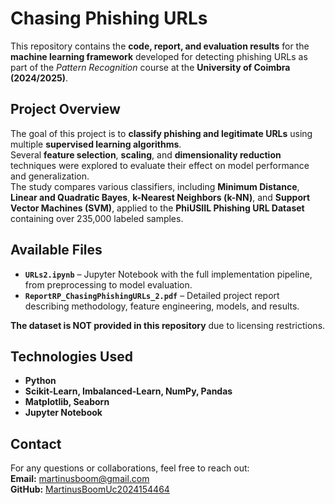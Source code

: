 # Chasing Phishing URLs  

This repository contains the **code, report, and evaluation results** for the **machine learning framework** developed for detecting phishing URLs as part of the *Pattern Recognition* course at the **University of Coimbra (2024/2025)**.  

## Project Overview  
The goal of this project is to **classify phishing and legitimate URLs** using multiple **supervised learning algorithms**.  
Several **feature selection**, **scaling**, and **dimensionality reduction** techniques were explored to evaluate their effect on model performance and generalization.  
The study compares various classifiers, including **Minimum Distance**, **Linear and Quadratic Bayes**, **k-Nearest Neighbors (k-NN)**, and **Support Vector Machines (SVM)**, applied to the **PhiUSIIL Phishing URL Dataset** containing over 235,000 labeled samples.  

## Available Files  
- **`URLs2.ipynb`** – Jupyter Notebook with the full implementation pipeline, from preprocessing to model evaluation.  
- **`ReportRP_ChasingPhishingURLs_2.pdf`** – Detailed project report describing methodology, feature engineering, models, and results.  

**The dataset is NOT provided in this repository** due to licensing restrictions.  

## Technologies Used  
- **Python**  
- **Scikit-Learn, Imbalanced-Learn, NumPy, Pandas**  
- **Matplotlib, Seaborn**  
- **Jupyter Notebook**  

## Contact  
For any questions or collaborations, feel free to reach out:  
**Email:** martinusboom@gmail.com  
**GitHub:** [MartinusBoomUc2024154464](https://github.com/MartinusBoomUc2024154464)
